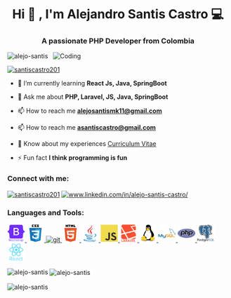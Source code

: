 <h1 align="center">Hi 👋 , I'm Alejandro Santis Castro 💻</h1>
<h3 align="center">A passionate PHP Developer from Colombia</h3>
<img align="right" alt="Coding" width="400" src="https://media2.giphy.com/media/qgQUggAC3Pfv687qPC/giphy.gif?cid=ecf05e47bu90dxauuug5zby1isl9olpq2qu0pelhe1d8zg6a&rid=giphy.gif&ct=g">

<p align="left"> <img src="https://komarev.com/ghpvc/?username=alejo-santis&label=Profile%20views&color=0e75b6&style=flat" alt="alejo-santis" /> </p>

<p align="left"> <a href="https://twitter.com/santiscastro201" target="blank"><img src="https://img.shields.io/twitter/follow/santiscastro201?logo=twitter&style=for-the-badge" alt="santiscastro201" /></a> </p>

- 🌱 I’m currently learning **React Js, Java, SpringBoot**

- 💬 Ask me about **PHP, Laravel, JS, Java, SpringBoot**

- 📫 How to reach me **alejosantismk11@gmail.com**

- 📫 How to reach me **asantiscastro@gmail.com**

- 📄 Know about my experiences <a href="https://drive.google.com/file/d/1XYsFgIxHLeYxK2v_odF1jC86jZ_ZN4_3/view?usp=drive_link" target="_blank">Curriculum Vitae</a>

- ⚡ Fun fact **I think programming is fun**

<h3 align="left">Connect with me:</h3>
<p align="left">
<a href="https://twitter.com/santiscastro201" target="blank"><img align="center" src="https://raw.githubusercontent.com/rahuldkjain/github-profile-readme-generator/master/src/images/icons/Social/twitter.svg" alt="santiscastro201" height="30" width="40" /></a>
<a href="https://linkedin.com/in/www.linkedin.com/in/alejo-santis-castro/" target="blank"><img align="center" src="https://raw.githubusercontent.com/rahuldkjain/github-profile-readme-generator/master/src/images/icons/Social/linked-in-alt.svg" alt="www.linkedin.com/in/alejo-santis-castro/" height="30" width="40" /></a>
</p>

<h3 align="left">Languages and Tools:</h3>
<p align="left"> <a href="https://getbootstrap.com" target="_blank" rel="noreferrer"> <img src="https://raw.githubusercontent.com/devicons/devicon/master/icons/bootstrap/bootstrap-plain-wordmark.svg" alt="bootstrap" width="40" height="40"/> </a> <a href="https://www.w3schools.com/css/" target="_blank" rel="noreferrer"> <img src="https://raw.githubusercontent.com/devicons/devicon/master/icons/css3/css3-original-wordmark.svg" alt="css3" width="40" height="40"/> </a> <a href="https://git-scm.com/" target="_blank" rel="noreferrer"> <img src="https://www.vectorlogo.zone/logos/git-scm/git-scm-icon.svg" alt="git" width="40" height="40"/> </a> <a href="https://www.w3.org/html/" target="_blank" rel="noreferrer"> <img src="https://raw.githubusercontent.com/devicons/devicon/master/icons/html5/html5-original-wordmark.svg" alt="html5" width="40" height="40"/> </a> <a href="https://www.java.com" target="_blank" rel="noreferrer"> <img src="https://raw.githubusercontent.com/devicons/devicon/master/icons/java/java-original.svg" alt="java" width="40" height="40"/> </a> <a href="https://developer.mozilla.org/en-US/docs/Web/JavaScript" target="_blank" rel="noreferrer"> <img src="https://raw.githubusercontent.com/devicons/devicon/master/icons/javascript/javascript-original.svg" alt="javascript" width="40" height="40"/> </a> <a href="https://laravel.com/" target="_blank" rel="noreferrer"> <img src="https://raw.githubusercontent.com/devicons/devicon/master/icons/laravel/laravel-plain-wordmark.svg" alt="laravel" width="40" height="40"/> </a> <a href="https://www.linux.org/" target="_blank" rel="noreferrer"> <img src="https://raw.githubusercontent.com/devicons/devicon/master/icons/linux/linux-original.svg" alt="linux" width="40" height="40"/> </a> <a href="https://www.mysql.com/" target="_blank" rel="noreferrer"> <img src="https://raw.githubusercontent.com/devicons/devicon/master/icons/mysql/mysql-original-wordmark.svg" alt="mysql" width="40" height="40"/> </a> <a href="https://www.php.net" target="_blank" rel="noreferrer"> <img src="https://raw.githubusercontent.com/devicons/devicon/master/icons/php/php-original.svg" alt="php" width="40" height="40"/> </a> <a href="https://www.postgresql.org" target="_blank" rel="noreferrer"> <img src="https://raw.githubusercontent.com/devicons/devicon/master/icons/postgresql/postgresql-original-wordmark.svg" alt="postgresql" width="40" height="40"/> </a> <a href="https://reactjs.org/" target="_blank" rel="noreferrer"> <img src="https://raw.githubusercontent.com/devicons/devicon/master/icons/react/react-original-wordmark.svg" alt="react" width="40" height="40"/> </a> </p>

<p><img align="left" src="https://github-readme-stats.vercel.app/api/top-langs?username=alejo-santis&show_icons=true&locale=en&layout=compact" alt="alejo-santis" /></p>

<p>&nbsp;<img align="center" src="https://github-readme-stats.vercel.app/api?username=alejo-santis&show_icons=true&locale=en" alt="alejo-santis" /></p>

<p><img align="center" src="https://github-readme-streak-stats.herokuapp.com/?user=alejo-santis&" alt="alejo-santis" /></p>

